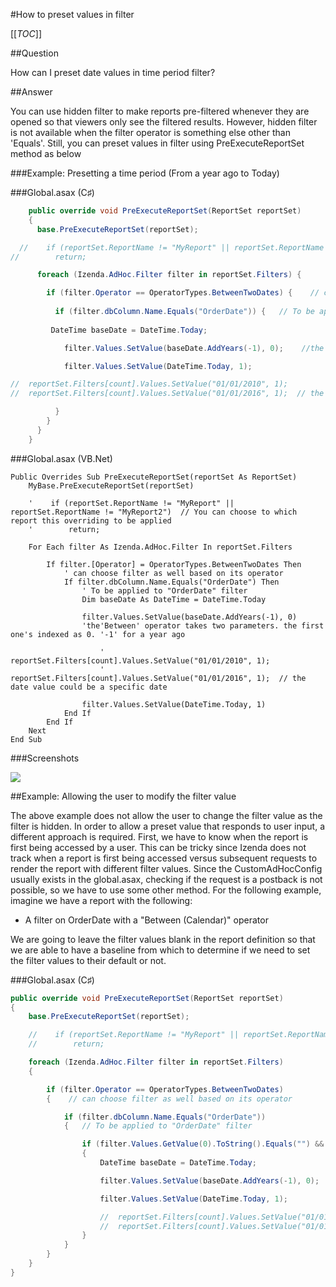 #How to preset values in filter

[[_TOC_]]

##Question

How can I preset date values in time period filter?

##Answer

You can use hidden filter to make reports pre-filtered whenever they are opened so that viewers only see the filtered results. However, hidden filter is not available when the filter operator is something else other than 'Equals'. Still, you can preset values in filter using PreExecuteReportSet method as below


###Example: Presetting a time period (From a year ago to Today)

###Global.asax (C♯)
```csharp
    public override void PreExecuteReportSet(ReportSet reportSet) 
    {
      base.PreExecuteReportSet(reportSet);

  //    if (reportSet.ReportName != "MyReport" || reportSet.ReportName != "MyReport2")  // You can choose to which report this overriding to be applied
//        return;              

      foreach (Izenda.AdHoc.Filter filter in reportSet.Filters) {

        if (filter.Operator == OperatorTypes.BetweenTwoDates) {    // can choose filter as well based on its operator
          
          if (filter.dbColumn.Name.Equals("OrderDate")) {   // To be applied to "OrderDate" filter            
            
         DateTime baseDate = DateTime.Today;

            filter.Values.SetValue(baseDate.AddYears(-1), 0);    //the'Between' operator takes two parameters. the first one's indexed as 0. '-1' for a year ago

            filter.Values.SetValue(DateTime.Today, 1);   

//  reportSet.Filters[count].Values.SetValue("01/01/2010", 1);
//  reportSet.Filters[count].Values.SetValue("01/01/2016", 1);  // the date value could be a specific date 

          }
        }
      }
    }

```


###Global.asax (VB.Net)
```visualbasic
Public Overrides Sub PreExecuteReportSet(reportSet As ReportSet)
	MyBase.PreExecuteReportSet(reportSet)

	'    if (reportSet.ReportName != "MyReport" || reportSet.ReportName != "MyReport2")  // You can choose to which report this overriding to be applied
	'        return;              

	For Each filter As Izenda.AdHoc.Filter In reportSet.Filters

		If filter.[Operator] = OperatorTypes.BetweenTwoDates Then
			' can choose filter as well based on its operator
			If filter.dbColumn.Name.Equals("OrderDate") Then
				' To be applied to "OrderDate" filter            
				Dim baseDate As DateTime = DateTime.Today

				filter.Values.SetValue(baseDate.AddYears(-1), 0)
				'the'Between' operator takes two parameters. the first one's indexed as 0. '-1' for a year ago

					'  reportSet.Filters[count].Values.SetValue("01/01/2010", 1);
					'  reportSet.Filters[count].Values.SetValue("01/01/2016", 1);  // the date value could be a specific date 

				filter.Values.SetValue(DateTime.Today, 1)
			End If
		End If
	Next
End Sub

```
###Screenshots

![](http://wiki.izenda.us//FAQ/Questions/How-To-Preset-Values-In-Filter/Time_Period.png)

##Example: Allowing the user to modify the filter value

The above example does not allow the user to change the filter value as the filter is hidden. In order to allow a preset value that responds to user input, a different approach is required. First, we have to know when the report is first being accessed by a user. This can be tricky since Izenda does not track when a report is first being accessed versus subsequent requests to render the report with different filter values. Since the CustomAdHocConfig usually exists in the global.asax, checking if the request is a postback is not possible, so we have to use some other method. For the following example, imagine we have a report with the following:

* A filter on OrderDate with a "Between (Calendar)" operator

We are going to leave the filter values blank in the report definition so that we are able to have a baseline from which to determine if we need to set the filter values to their default or not.

###Global.asax (C♯)
```csharp
public override void PreExecuteReportSet(ReportSet reportSet)
{
    base.PreExecuteReportSet(reportSet);

    //    if (reportSet.ReportName != "MyReport" || reportSet.ReportName != "MyReport2")  // You can choose to which report this overriding to be applied
    //        return;              

    foreach (Izenda.AdHoc.Filter filter in reportSet.Filters)
    {

        if (filter.Operator == OperatorTypes.BetweenTwoDates)
        {    // can choose filter as well based on its operator

            if (filter.dbColumn.Name.Equals("OrderDate"))
            {   // To be applied to "OrderDate" filter            

                if (filter.Values.GetValue(0).ToString().Equals("") && filter.Values.GetValue(1).ToString().Equals("")) //check whether the filter values are the default
                {
                    DateTime baseDate = DateTime.Today;

                    filter.Values.SetValue(baseDate.AddYears(-1), 0);    //the'Between' operator takes two parameters. the first one's indexed as 0. '-1' for a year ago

                    filter.Values.SetValue(DateTime.Today, 1);

                    //  reportSet.Filters[count].Values.SetValue("01/01/2010", 1);
                    //  reportSet.Filters[count].Values.SetValue("01/01/2016", 1);  // the date value could be a specific date 
                }
            }
        }
    }
}
```
